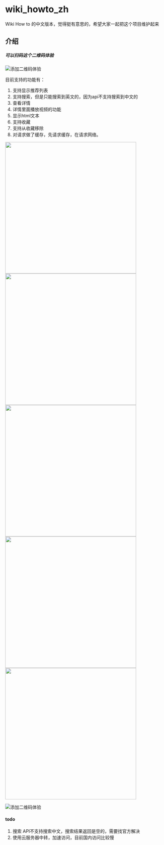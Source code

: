 # wiki_howto_zh

Wiki How to 的中文版本，觉得挺有意思的，希望大家一起把这个项目维护起来

## 介绍


##### 可以扫码这个二维码体验

![添加二维码体验](https://github.com/bravekingzhang/wikiHowTo/blob/master/art/1583063972.png)

目前支持的功能有：

1. 支持显示推荐列表
2. 支持搜索，但是只能搜索到英文的，因为api不支持搜索到中文的
3. 查看详情
4. 详情里面播放视频的功能
5. 显示html文本
6. 支持收藏
7. 支持从收藏移除
8. 对请求做了缓存，先请求缓存，在请求网络。

<img title="" src="https://github.com/bravekingzhang/wikiHowTo/blob/master/art/feature.png" alt="" data-align="center" width="416">
<img title="" src="https://github.com/bravekingzhang/wikiHowTo/blob/master/art/menu.png" alt="" data-align="center" width="416">
<img title="" src="https://github.com/bravekingzhang/wikiHowTo/blob/master/art/collect.png" alt="" data-align="center" width="416">
<img title="" src="https://github.com/bravekingzhang/wikiHowTo/blob/master/art/search.png" alt="" data-align="center" width="416">
<img title="" src="https://github.com/bravekingzhang/wikiHowTo/blob/master/art/detail.png" alt="" data-align="center" width="416">

![添加二维码体验](https://github.com/bravekingzhang/wikiHowTo/blob/master/art/detail.gif)



#### todo
1. 搜索 API不支持搜索中文，搜索结果返回是空的，需要找官方解决
2. 使用云服务器中转，加速访问，目前国内访问比较慢

